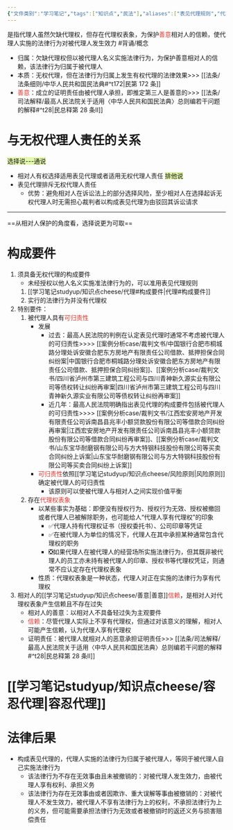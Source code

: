 ```yaml
---
{"文件类别":"学习笔记","tags":["知识点","民法"],"aliases":["表见代理规则","代理权表象责任"],"dg-publish":true,"permalink":"/学习笔记studyup/知识点cheese/表见代理/","dgPassFrontmatter":true,"created":"2024-07-30T12:15:00.722+08:00","updated":"2024-10-23T12:02:43.949+08:00"}
---
```


是指代理人虽然欠缺代理权，但存在代理权表象，为保护<font color="#d83931">善意</font>相对人的信赖，使代理人实施的法律行为对被代理人发生效力 #背诵/概念 
- 归属：欠缺代理权但以被代理人名义实施法律行为，为保护善意相对人的信赖，该法律行为归属于被代理人
- 本质：无权代理，但在法律行为归属上发生有权代理的法律效果>>> [[法条/法条细则/中华人民共和国民法典#^t172\|民第 172 条]]
- <font color="#d83931">善意</font>：成立的证明责任由被代理人承担，即推定第三人是善意的>>> [[法条/司法解释/最高人民法院关于适用〈中华人民共和国民法典〉总则编若干问题的解释#^t28\|民总释第 28 条Ⅱ]]

# 与无权代理人责任的关系
<span style="background:rgba(205, 244, 105, 0.55)">选择说---通说</span>
- 相对人有权选择适用表见代理或者适用无权代理人责任
<span style="background:rgba(205, 244, 105, 0.55)">排他说</span>
- 表见代理排斥无权代理人责任
	- 优势：避免相对人在诉讼法上的部分选择风险，至少相对人在选择起诉无权代理人时无需担心裁判者以构成表见代理为由驳回其诉讼请求
---
==从相对人保护的角度看，选择说更为可取==
# 构成要件
1. 须具备无权代理的构成要件
	- 未经授权以他人名义实施准法律行为的，可以准用表见代理规则
	1. [[学习笔记studyup/知识点cheese/代理#构成要件\|代理#构成要件]]
	2. 实行的法律行为并没有代理权
2. 特别要件：
	1. 被代理人具有<font color="#d83931">可归责性</font>
		- 发展
			- 过去：最高人民法院的判例在认定表见代理时通常不考虑被代理人的可归责性>>>> [[案例分析case/裁判文书/中国银行合肥市桐城路分理处诉安徽合肥东方房地产有限责任公司借款、抵押担保合同纠纷案\|中国银行合肥市桐城路分理处诉安徽合肥东方房地产有限责任公司借款、抵押担保合同纠纷案]]、[[案例分析case/裁判文书/四川省泸州市第三建筑工程公司与四川青神新久源实业有限公司等债权转让纠纷再审案\|四川省泸州市第三建筑工程公司与四川青神新久源实业有限公司等债权转让纠纷再审案]]
			- 近几年：最高人民法院明确指出表见代理的构成要件包括被代理人的可归责性>>>> [[案例分析case/裁判文书/江西宏安房地产开发有限责任公司诉南昌县兆丰小额贷款股份有限公司等借款合同纠纷再审案\|江西宏安房地产开发有限责任公司诉南昌县兆丰小额贷款股份有限公司等借款合同纠纷再审案]]、[[案例分析case/裁判文书/山东宝华耐磨钢有限公司与方大特钢科技股份有限公司等买卖合同纠纷上诉案\|山东宝华耐磨钢有限公司与方大特钢科技股份有限公司等买卖合同纠纷上诉案]]
		- <font color="#d83931">可归责性</font>依照[[学习笔记studyup/知识点cheese/风险原则\|风险原则]]确定被代理人的可归责性
			- 该原则可以使被代理人与相对人之间实现价值平衡
	2. 存在<font color="#d83931">代理权表象</font>
		- 以某些事实为基础：即便没有授权行为、授权行为无效、授权被撤回或者代理人已被解除职务，也可能给人“代理人享有代理权”的印象
			- ✅代理人持有代理权证书（授权委托书）、公司印章等凭证
			- ✅在被代理人为单位的情况下，代理人在其中承担某种通常包含代理权的职务
			- ❎如果代理人在被代理人的经营场所实施法律行为，但其既非被代理人的员工亦未持有被代理人的印章、授权书等代理权凭证，则通常不应认定存在代理权表象
		- 性质：代理权表象是一种状态，代理人对正在实施的法律行为享有代理权
3. 相对人的[[学习笔记studyup/知识点cheese/善意\|善意]]<font color="#d83931">信赖</font>，是相对人对代理权表象产生信赖且不存在过失
	- 相对人的善意：以相对人不具备轻过失为主观要件
	- <font color="#d83931">信赖</font>：尽管代理人实际上不享有代理权，但通过对该意义的理解，相对人可能产生信赖，认为代理人享有代理权
	- 证明责任：被代理人就相对人的恶意承担证明责任>>> [[法条/司法解释/最高人民法院关于适用〈中华人民共和国民法典〉总则编若干问题的解释#^t28\|民总释第 28 条Ⅱ]]
# [[学习笔记studyup/知识点cheese/容忍代理\|容忍代理]]
# 法律后果
- 构成表见代理的，代理人实施的法律行为归属于被代理人，等同于被代理人自己实施法律行为
	- 该法律行为不存在无效事由且未被撤销的：对被代理人发生效力，由被代理人享有权利、承担义务
	- 该法律行为存在无效事由或者因欺诈、重大误解等事由被撤销的：对被代理人不发生效力，被代理人不享有法律行为上的权利，不承担法律行为上的义务，但可能需要承担法律行为无效或者被撤销时的返还义务与损害赔偿责任
